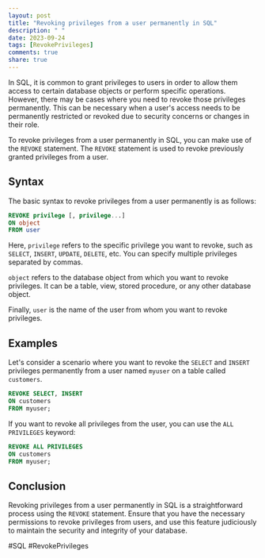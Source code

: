 ```yaml
---
layout: post
title: "Revoking privileges from a user permanently in SQL"
description: " "
date: 2023-09-24
tags: [RevokePrivileges]
comments: true
share: true
---
```


In SQL, it is common to grant privileges to users in order to allow them access to certain database objects or perform specific operations. However, there may be cases where you need to revoke those privileges permanently. This can be necessary when a user's access needs to be permanently restricted or revoked due to security concerns or changes in their role.

To revoke privileges from a user permanently in SQL, you can make use of the `REVOKE` statement. The `REVOKE` statement is used to revoke previously granted privileges from a user.

## Syntax

The basic syntax to revoke privileges from a user permanently is as follows:

```sql
REVOKE privilege [, privilege...]
ON object
FROM user
```

Here, `privilege` refers to the specific privilege you want to revoke, such as `SELECT`, `INSERT`, `UPDATE`, `DELETE`, etc. You can specify multiple privileges separated by commas. 

`object` refers to the database object from which you want to revoke privileges. It can be a table, view, stored procedure, or any other database object.

Finally, `user` is the name of the user from whom you want to revoke privileges.

## Examples

Let's consider a scenario where you want to revoke the `SELECT` and `INSERT` privileges permanently from a user named `myuser` on a table called `customers`. 

```sql
REVOKE SELECT, INSERT
ON customers
FROM myuser;
```

If you want to revoke all privileges from the user, you can use the `ALL PRIVILEGES` keyword:

```sql
REVOKE ALL PRIVILEGES
ON customers
FROM myuser;
```

## Conclusion

Revoking privileges from a user permanently in SQL is a straightforward process using the `REVOKE` statement. Ensure that you have the necessary permissions to revoke privileges from users, and use this feature judiciously to maintain the security and integrity of your database.

#SQL #RevokePrivileges